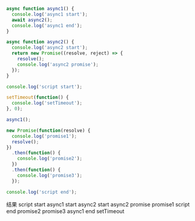 ```js
async function async1() {
  console.log('async1 start');
  await async2();
  console.log('async1 end');
}

async function async2() {
  console.log('async2 start');
  return new Promise((resolve, reject) => {
    resolve();
    console.log('async2 promise');
  });
}

console.log('script start');

setTimeout(function() {
  console.log('setTimeout');
}, 0);

async1();

new Promise(function(resolve) {
  console.log('promise1');
  resolve();
})
  .then(function() {
    console.log('promise2');
  })
  .then(function() {
    console.log('promise3');
  });

console.log('script end');
```

结果
script start
async1 start
async2 start
async2 promise
promise1
script end
promise2
promise3
async1 end
setTimeout
